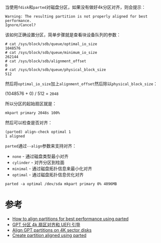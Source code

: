 当使用`fdisk`和`parted`对磁盘分区，如果没有做好4k分区对齐，则会提示：

```
Warning: The resulting partition is not properly aligned for best performance.
Ignore/Cancel?
```

该如何正确设置分区，简单步骤就是查看块设备队列的参数：

```
# cat /sys/block/sdb/queue/optimal_io_size
1048576
# cat /sys/block/sdb/queue/minimum_io_size
262144
# cat /sys/block/sdb/alignment_offset
0
# cat /sys/block/sdb/queue/physical_block_size
512
```

然后将`optimal_io_size`加上`alignment_offset`然后除以`physical_block_size`：

(1048576 + 0) / 512 = `2048`

所以分区的起始扇区就是：

```
mkpart primary 2048s 100%
```

然后可以检查是否对齐：

```
(parted) align-check optimal 1                                            
1 aligned
```

`parted`通过`--align`参数来支持对齐：

* `none` - 通过磁盘类型最小对齐
* `cylinder` - 对齐分区到柱面
* `minimal` - 通过磁盘拓扑信息来最小化对齐
* `optimal` - 通过磁盘拓扑信息优化对齐

```
parted -a optimal /dev/sda mkpart primary 0% 4096MB
```

# 参考

* [How to align partitions for best performance using parted](https://rainbow.chard.org/2013/01/30/how-to-align-partitions-for-best-performance-using-parted/)
* [GPT 分区 4k 扇区对齐和 UEFI 引导](http://lvii.github.io/system/2013/10/26/parted-gpt-4k-sector-align-and-uefi/)
* [Align GPT partitions on 4K sector disks](http://blog.kihltech.com/2014/02/align-gpt-partitions-on-4k-sector-disks/)
* [Create partition aligned using parted](https://unix.stackexchange.com/questions/38164/create-partition-aligned-using-parted)